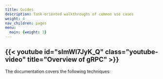 ```yaml
---
title: Guides
description: Task-oriented walkthroughs of common use cases
weight: 4
nav_children: pages
menu:
  main: {weight: 3}
---
```

{{< youtube id="sImWl7JyK_Q" class="youtube-video" title="Overview of gRPC" >}}
---
The documentation covers the following techniques:
